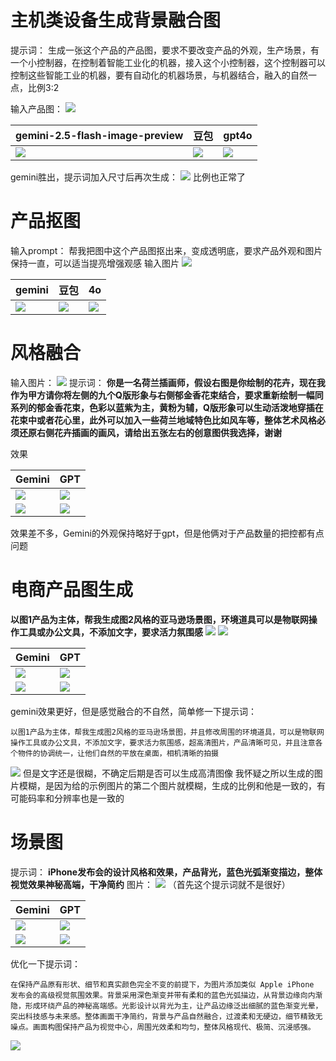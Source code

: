 # 主机类设备生成背景融合图
提示词：
生成一张这个产品的产品图，要求不要改变产品的外观，生产场景，有一个小控制器，在控制着智能工业化的机器，接入这个小控制器，这个控制器可以控制这些智能工业的机器，要有自动化的机器场景，与机器结合，融入的自然一点，比例3:2

输入产品图：
![](../file/Pasted%20image%2020250828174659.png)


| gemini-2.5-flash-image-preview                   | 豆包                            | gpt4o                                  |
| ------------------------------------------------ | ----------------------------- | -------------------------------------- |
| ![](../file/Pasted%20image%2020250828174736.png) | ![](../file/output_image.jpg) | ![](../file/企业微信截图_17528330554914.png) |
gemini胜出，提示词加入尺寸后再次生成：
![](../file/企业微信截图_17563751318279.png)
比例也正常了



# 产品抠图
输入prompt：
帮我把图中这个产品图抠出来，变成透明底，要求产品外观和图片保持一直，可以适当提亮增强观感
输入图片
![](../file/Pasted%20image%2020250828175036.png)


| gemini                                   | 豆包                     | 4o                             |
| ---------------------------------------- | ---------------------- | ------------------------------ |
| ![](../file/Pasted%20image%2020250828175450.png) | ![](../file/output_image2.jpg) | ![](../file/企业微信截图_17528336662489.png) |


# 风格融合
输入图片：
![](../file/Pasted%20image%2020250829152818.png)
提示词：
**你是一名荷兰插画师，假设右图是你绘制的花卉，现在我作为甲方请你将左侧的九个Q版形象与右侧郁金香花束结合，要求重新绘制一幅同系列的郁金香花束，色彩以蓝紫为主，黄粉为辅，Q版形象可以生动活泼地穿插在花束中或者花心里，此外可以加入一些荷兰地域特色比如风车等，整体艺术风格必须还原右侧花卉插画的画风，请给出五张左右的创意图供我选择，谢谢**

效果

| Gemini                                   | GPT                                      |
| ---------------------------------------- | ---------------------------------------- |
| ![](../file/Pasted%20image%2020250829152930.png) | ![](../file/Pasted%20image%2020250829152902.png) |
| ![](../file/Pasted%20image%2020250829153117.png) | ![](../file/Pasted%20image%2020250829152907.png) |
效果差不多，Gemini的外观保持略好于gpt，但是他俩对于产品数量的把控都有点问题


# 电商产品图生成
**以图1产品为主体，帮我生成图2风格的亚马逊场景图，环境道具可以是物联网操作工具或办公文具，不添加文字，要求活力氛围感**
![](../file/Pasted%20image%2020250829153422.png)
![](../file/Pasted%20image%2020250829153430.png)


| Gemini                                   | GPT                                      |
| ---------------------------------------- | ---------------------------------------- |
| ![](../file/Pasted%20image%2020250829153850.png) | ![](../file/Pasted%20image%2020250829153444.png) |
| ![](../file/Pasted%20image%2020250829153946.png) | ![](../file/Pasted%20image%2020250829153453.png) |

gemini效果更好，但是感觉融合的不自然，简单修一下提示词：
```
以图1产品为主体，帮我生成图2风格的亚马逊场景图，并且修改周围的环境道具，可以是物联网操作工具或办公文具，不添加文字，要求活力氛围感，超高清图片，产品清晰可见，并且注意各个物件的协调统一，让他们自然的平放在桌面，相机清晰的拍摄
```
![](../file/Pasted%20image%2020250829154351.png)
但是文字还是很糊，不确定后期是否可以生成高清图像
我怀疑之所以生成的图片模糊，是因为给的示例图片的第二个图片就模糊，生成的比例和他是一致的，有可能码率和分辨率也是一致的


# 场景图
提示词：
**iPhone发布会的设计风格和效果，产品背光，蓝色光弧渐变描边，整体视觉效果神秘高端，干净简约**
图片：
![](../file/Pasted%20image%2020250829154503.png)
（首先这个提示词就不是很好）



| Gemini                                   | GPT                                      |
| ---------------------------------------- | ---------------------------------------- |
| ![](../file/Pasted%20image%2020250829154611.png) | ![](../file/Pasted%20image%2020250829154624.png) |
| ![](../file/Pasted%20image%2020250829154643.png) | ![](../file/Pasted%20image%2020250829154631.png) |
优化一下提示词：
```
在保持产品原有形状、细节和真实颜色完全不变的前提下，为图片添加类似 Apple iPhone 发布会的高级视觉氛围效果。背景采用深色渐变并带有柔和的蓝色光弧描边，从背景边缘向内渐隐，形成环绕产品的神秘高端感。光影设计以背光为主，让产品边缘泛出细腻的蓝色渐变光晕，突出科技感与未来感。整体画面干净简约，背景与产品自然融合，过渡柔和无硬边，细节精致无噪点。画面构图保持产品为视觉中心，周围光效柔和均匀，整体风格现代、极简、沉浸感强。
```

![](../file/Pasted%20image%2020250829155149.png)

